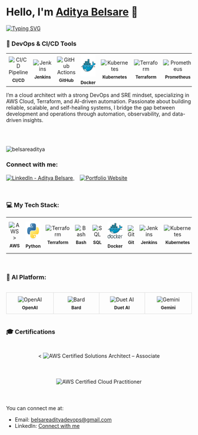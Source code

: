 <!-- ![Header Image](link-to-your-image) -->
# Hello, I'm [Aditya Belsare](https://www.linkedin.com/in/belsareaditya/) 👋


[![Typing SVG](https://readme-typing-svg.demolab.com?font=Fira+Code&weight=200&size=21&pause=1000&color=0D2F3E&width=435&lines=Cloud+%26+DevOps+Engineer+%7C+SRE+Mindset+%7C)](https://git.io/typing-svg)

<h3>🚀 DevOps & CI/CD Tools</h3>

<table>
  <tr>
    <td align="center" width="100">
      <img src="https://cdn-icons-png.flaticon.com/512/2721/2721298.png" width="60" height="60" alt="CI/CD Pipeline"/>
      <sub><b>CI/CD</b></sub>
    </td>
    <td align="center" width="100">
      <img src="https://www.vectorlogo.zone/logos/jenkins/jenkins-icon.svg" width="60" height="60" alt="Jenkins"/><br>
      <sub><b>Jenkins</b></sub>
    </td>
    <td align="center" width="100">
      <img src="https://cdn.jsdelivr.net/gh/devicons/devicon/icons/github/github-original.svg" width="60" height="60" alt="GitHub Actions"/><br>
      <sub><b>GitHub</b></sub>
    </td>
    <td align="center" width="100">
      <img src="https://raw.githubusercontent.com/devicons/devicon/master/icons/docker/docker-original.svg" width="60" height="60" alt="Docker"/><br>
      <sub><b>Docker</b></sub>
    </td>
    <td align="center" width="100">
      <img src="https://www.vectorlogo.zone/logos/kubernetes/kubernetes-icon.svg" width="60" height="60" alt="Kubernetes"/><br>
      <sub><b>Kubernetes</b></sub>
    </td>
    <td align="center" width="100">
      <img src="https://storage.googleapis.com/bkt-static-content/terraform.png" width="60" height="60" alt="Terraform"/><br>
      <sub><b>Terraform</b></sub>
    </td>
    <td align="center" width="100">
      <img src="https://www.vectorlogo.zone/logos/prometheusio/prometheusio-icon.svg" width="60" height="60" alt="Prometheus"/><br>
      <sub><b>Prometheus</b></sub>
    </td>
    <td align="center" width="100">
      <img src="https://www.vectorlogo.zone/logos/grafana/grafana-icon.svg" width="60" height="60" alt="Grafana"/><br>
      <sub><b>Grafana</b></sub>
    </td>
    <td align="center" width="100">
      <img src="https://www.vectorlogo.zone/logos/ansible/ansible-icon.svg" width="60" height="60" alt="Ansible"/><br>
      <sub><b>Ansible</b></sub>
    </td>
  </tr>
</table>




I’m a cloud architect with a strong DevOps and SRE mindset, specializing in AWS Cloud, Terraform, and AI-driven automation. Passionate about building reliable, scalable, and self-healing systems, I bridge the gap between development and operations through automation, observability, and data-driven insights.

<br>
<br>
<p align="left"> 
  <img src="https://komarev.com/ghpvc/?username=belsareaditya&label=Profile%20views&color=0e75b6&style=flat" alt="belsareaditya" /> 
</p>

<h3 align="left">Connect with me:</h3>

<p align="left">
  <!-- LinkedIn -->
  <a href="https://linkedin.com/in/belsareaditya" target="_blank" rel="noreferrer" style="margin-right: 15px;">
    <img align="center" src="https://cdn.jsdelivr.net/gh/devicons/devicon/icons/linkedin/linkedin-original.svg" 
         alt="LinkedIn - Aditya Belsare" height="35" width="35" />
  </a>

  <!-- Portfolio -->
  <a href="https://your-portfolio-link.com" target="_blank" rel="noreferrer">
    <img align="center" src="https://cdn-icons-png.flaticon.com/512/841/841364.png" 
         alt="Portfolio Website" height="35" width="35" />
  </a>
</p>

<br>
<h3 align="left">💻 My Tech Stack:</h3>

<table align="center">
  <tr>
    <td align="center" width="100">
      <img src="https://www.vectorlogo.zone/logos/amazon_aws/amazon_aws-icon.svg" width="50" height="50" alt="AWS"/>
><br>
      <sub><b>AWS</b></sub>
    </td>
    <td align="center" width="100">
      <img src="https://raw.githubusercontent.com/devicons/devicon/master/icons/python/python-original.svg" width="50" height="50" alt="Python"/><br>
      <sub><b>Python</b></sub>
    </td>
    <td align="center" width="100">
      <img src="https://storage.googleapis.com/bkt-static-content/terraform.png" width="50" height="50" alt="Terraform"/><br>
      <sub><b>Terraform</b></sub>
    </td>
    <td align="center" width="100">
      <img src="https://www.vectorlogo.zone/logos/gnu_bash/gnu_bash-icon.svg" width="50" height="50" alt="Bash"/><br>
      <sub><b>Bash</b></sub>
    </td>
    <td align="center" width="100">
      <img src="https://storage.googleapis.com/bkt-static-content/sql.png" width="50" height="50" alt="SQL"/><br>
      <sub><b>SQL</b></sub>
    </td>
    <td align="center" width="100">
      <img src="https://raw.githubusercontent.com/devicons/devicon/master/icons/docker/docker-original-wordmark.svg" width="50" height="50" alt="Docker"/><br>
      <sub><b>Docker</b></sub>
    </td>
    <td align="center" width="100">
      <img src="https://www.vectorlogo.zone/logos/git-scm/git-scm-icon.svg" width="50" height="50" alt="Git"/><br>
      <sub><b>Git</b></sub>
    </td>
    <td align="center" width="100">
      <img src="https://www.vectorlogo.zone/logos/jenkins/jenkins-icon.svg" width="50" height="50" alt="Jenkins"/><br>
      <sub><b>Jenkins</b></sub>
    </td>
    <td align="center" width="100">
      <img src="https://www.vectorlogo.zone/logos/kubernetes/kubernetes-icon.svg" width="50" height="50" alt="Kubernetes"/><br>
      <sub><b>Kubernetes</b></sub>
    </td>
    <td align="center" width="100">
      <img src="https://raw.githubusercontent.com/devicons/devicon/master/icons/linux/linux-original.svg" width="50" height="50" alt="Linux"/><br>
      <sub><b>Linux</b></sub>
    </td>
    <td align="center" width="100">
      <img src="https://www.svgrepo.com/show/303229/microsoft-sql-server-logo.svg" width="50" height="50" alt="MS SQL Server"/><br>
      <sub><b>MS SQL</b></sub>
    </td>
    <td align="center" width="100">
      <img src="https://raw.githubusercontent.com/devicons/devicon/master/icons/mysql/mysql-original-wordmark.svg" width="50" height="50" alt="MySQL"/><br>
      <sub><b>MySQL</b></sub>
    </td>
  </tr>
</table>
<br>


<h3 align="left">🤖 AI Platform:</h3>

<table align="left" style="margin-left: 0;">
  <tr>
    <td align="center" width="120" style="border: 1px solid #ddd; padding: 10px;">
      <img src="https://storage.googleapis.com/bkt-static-content/openai.png" alt="OpenAI" width="80" height="80" style="object-fit: contain;"><br>
      <sub><b>OpenAI</b></sub>
    </td>
    <td align="center" width="120" style="border: 1px solid #ddd; padding: 10px;">
      <img src="https://storage.googleapis.com/bkt-static-content/bard.png" alt="Bard" width="80" height="80" style="object-fit: contain;"><br>
      <sub><b>Bard</b></sub>
    </td>
    <td align="center" width="120" style="border: 1px solid #ddd; padding: 10px;">
      <img src="https://storage.googleapis.com/bkt-static-content/duetai.png" alt="Duet AI" width="80" height="80" style="object-fit: contain;"><br>
      <sub><b>Duet AI</b></sub>
    </td>
    <td align="center" width="120" style="border: 1px solid #ddd; padding: 10px;">
      <img src="https://storage.googleapis.com/bkt-static-content/gemini.png" alt="Gemini" width="80" height="80" style="object-fit: contain;"><br>
      <sub><b>Gemini</b></sub>
    </td>
  </tr>
</table>

<br clear="all">


<h3 align="left">🎓 Certifications</h3>

<div style="
  display: flex;
  justify-content: center;
  align-items: center;
  gap: 25px;
  flex-wrap: wrap;
  padding: 10px;
">

  <!-- AWS Solutions Architect - Associate -->
  <<!-- AWS Solutions Architect - Associate -->
<img src="https://storage.googleapis.com/bkt-static-content/aws-certified-solutions-architect-associate.png" 
     alt="AWS Certified Solutions Architect – Associate" 
     width="120" height="120" style="object-fit: contain;">

<!-- AWS Cloud Practitioner -->
<img src="https://raw.githubusercontent.com/belsareaditya/assets/main/aws-certified-cloud-practitioner.png" 
     alt="AWS Certified Cloud Practitioner" 
     width="120" height="120" style="object-fit: contain;">


</div>



 
</div>
<br>

You can connect me at:
- Email: [belsareadityadevops@gmail.com](mailto:belsareadityadevops@gmail.com)
- LinkedIn: [Connect with me](https://www.linkedin.com/in/belsareaditya/)

<meta name="google-site-verification" content="Wnq1_CIje1PNiYPnssPg8_eQdAyOsDXWJiZ-Lwpxrks" />
